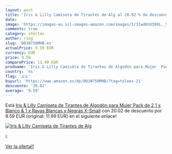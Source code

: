 ```yaml
---
layout: post
title: 'Iris & Lilly Camiseta de Tirantes de Alg al 20.02 % de descuento'
date: 
image: 'https://images-eu.ssl-images-amazon.com/images/I/31wdKnUI09L._SL200_.jpg'
comments: true
category: ofertas
author: ring
slug: 'B01N750MHB-es'
actualPrice: 9.59 EUR
currency: EUR
price: 9.59
comparePrice: 11.99 EUR
prodname: 'Iris & Lilly Camiseta de Tirantes de Algodón para Mujer  Pack de 2  1 x Blanco & 1 x Rayas Blancas y Negras  X-Small'
country: 'es'
flag: '🇪🇸'
buyurl: 'https://www.amazon.es/dp/B01N750MHB/?tag=tolees-21'
descuento: '20.02'
average: '9.59'
---
```


Está [Iris & Lilly Camiseta de Tirantes de Algodón para Mujer  Pack de 2  1 x Blanco & 1 x Rayas Blancas y Negras  X-Small](https://www.amazon.es/dp/B01N750MHB/?tag=tolees-21) con 20.02 de descuento por 9.59 EUR (original: 11.99 EUR) en el siguiente enlace!

[![Iris & Lilly Camiseta de Tirantes de Alg](https://images-eu.ssl-images-amazon.com/images/I/31wdKnUI09L._SL200_.jpg)](https://www.amazon.es/dp/B01N750MHB/?tag=tolees-21)

ℹ️:


[Ver la oferta!!](https://www.amazon.es/dp/B01N750MHB/?tag=tolees-21)
